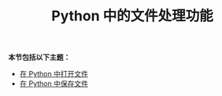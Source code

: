 ﻿---
title: Python 中的文件处理功能
type: docs
weight: 10
url: /zh/java/file-handling-features-in-python/
---
**本节包括以下主题：** 
- [在 Python 中打开文件](/cells/zh/java/opening-files-in-python/)
- [在 Python 中保存文件](/cells/zh/java/saving-files-in-python/)
